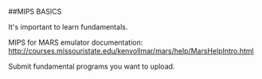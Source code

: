 ##MIPS BASICS

It's important to learn fundamentals.

MIPS for MARS emulator documentation: http://courses.missouristate.edu/kenvollmar/mars/help/MarsHelpIntro.html

Submit fundamental programs you want to upload.
